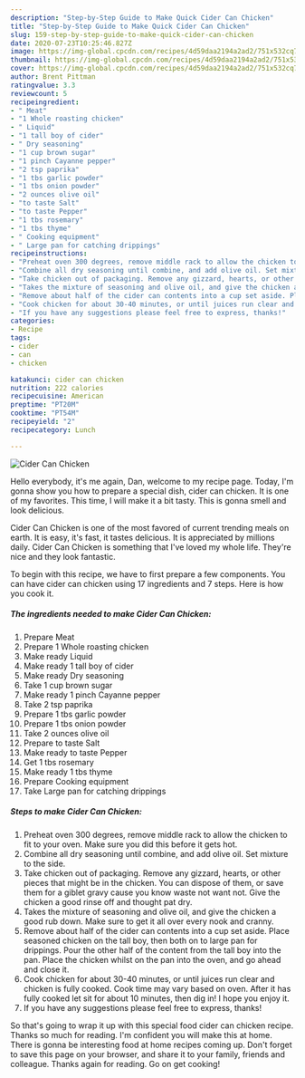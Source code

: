 ```yaml
---
description: "Step-by-Step Guide to Make Quick Cider Can Chicken"
title: "Step-by-Step Guide to Make Quick Cider Can Chicken"
slug: 159-step-by-step-guide-to-make-quick-cider-can-chicken
date: 2020-07-23T10:25:46.827Z
image: https://img-global.cpcdn.com/recipes/4d59daa2194a2ad2/751x532cq70/cider-can-chicken-recipe-main-photo.jpg
thumbnail: https://img-global.cpcdn.com/recipes/4d59daa2194a2ad2/751x532cq70/cider-can-chicken-recipe-main-photo.jpg
cover: https://img-global.cpcdn.com/recipes/4d59daa2194a2ad2/751x532cq70/cider-can-chicken-recipe-main-photo.jpg
author: Brent Pittman
ratingvalue: 3.3
reviewcount: 5
recipeingredient:
- " Meat"
- "1 Whole roasting chicken"
- " Liquid"
- "1 tall boy of cider"
- " Dry seasoning"
- "1 cup brown sugar"
- "1 pinch Cayanne pepper"
- "2 tsp paprika"
- "1 tbs garlic powder"
- "1 tbs onion powder"
- "2 ounces olive oil"
- "to taste Salt"
- "to taste Pepper"
- "1 tbs rosemary"
- "1 tbs thyme"
- " Cooking equipment"
- " Large pan for catching drippings"
recipeinstructions:
- "Preheat oven 300 degrees, remove middle rack to allow the chicken to fit to your oven. Make sure you did this before it gets hot."
- "Combine all dry seasoning until combine, and add olive oil. Set mixture to the side."
- "Take chicken out of packaging. Remove any gizzard, hearts, or other pieces that might be in the chicken. You can dispose of them, or save them for a giblet gravy cause you know waste not want not. Give the chicken a good rinse off and thought pat dry."
- "Takes the mixture of seasoning and olive oil, and give the chicken a good rub down. Make sure to get it all over every nook and cranny."
- "Remove about half of the cider can contents into a cup set aside. Place seasoned chicken on the tall boy, then both on to large pan for drippings. Pour the other half of the content from the tall boy into the pan. Place the chicken whilst on the pan into the oven, and go ahead and close it."
- "Cook chicken for about 30-40 minutes, or until juices run clear and chicken is fully cooked. Cook time may vary based on oven. After it has fully cooked let sit for about 10 minutes, then dig in! I hope you enjoy it."
- "If you have any suggestions please feel free to express, thanks!"
categories:
- Recipe
tags:
- cider
- can
- chicken

katakunci: cider can chicken 
nutrition: 222 calories
recipecuisine: American
preptime: "PT20M"
cooktime: "PT54M"
recipeyield: "2"
recipecategory: Lunch

---
```



![Cider Can Chicken](https://img-global.cpcdn.com/recipes/4d59daa2194a2ad2/751x532cq70/cider-can-chicken-recipe-main-photo.jpg)

Hello everybody, it's me again, Dan, welcome to my recipe page. Today, I'm gonna show you how to prepare a special dish, cider can chicken. It is one of my favorites. This time, I will make it a bit tasty. This is gonna smell and look delicious.

Cider Can Chicken is one of the most favored of current trending meals on earth. It is easy, it's fast, it tastes delicious. It is appreciated by millions daily. Cider Can Chicken is something that I've loved my whole life. They're nice and they look fantastic.




To begin with this recipe, we have to first prepare a few components. You can have cider can chicken using 17 ingredients and 7 steps. Here is how you cook it.

<!--inarticleads1-->

##### The ingredients needed to make Cider Can Chicken:

1. Prepare  Meat
1. Prepare 1 Whole roasting chicken
1. Make ready  Liquid
1. Make ready 1 tall boy of cider
1. Make ready  Dry seasoning
1. Take 1 cup brown sugar
1. Make ready 1 pinch Cayanne pepper
1. Take 2 tsp paprika
1. Prepare 1 tbs garlic powder
1. Prepare 1 tbs onion powder
1. Take 2 ounces olive oil
1. Prepare to taste Salt
1. Make ready to taste Pepper
1. Get 1 tbs rosemary
1. Make ready 1 tbs thyme
1. Prepare  Cooking equipment
1. Take  Large pan for catching drippings




<!--inarticleads2-->

##### Steps to make Cider Can Chicken:

1. Preheat oven 300 degrees, remove middle rack to allow the chicken to fit to your oven. Make sure you did this before it gets hot.
1. Combine all dry seasoning until combine, and add olive oil. Set mixture to the side.
1. Take chicken out of packaging. Remove any gizzard, hearts, or other pieces that might be in the chicken. You can dispose of them, or save them for a giblet gravy cause you know waste not want not. Give the chicken a good rinse off and thought pat dry.
1. Takes the mixture of seasoning and olive oil, and give the chicken a good rub down. Make sure to get it all over every nook and cranny.
1. Remove about half of the cider can contents into a cup set aside. Place seasoned chicken on the tall boy, then both on to large pan for drippings. Pour the other half of the content from the tall boy into the pan. Place the chicken whilst on the pan into the oven, and go ahead and close it.
1. Cook chicken for about 30-40 minutes, or until juices run clear and chicken is fully cooked. Cook time may vary based on oven. After it has fully cooked let sit for about 10 minutes, then dig in! I hope you enjoy it.
1. If you have any suggestions please feel free to express, thanks!




So that's going to wrap it up with this special food cider can chicken recipe. Thanks so much for reading. I'm confident you will make this at home. There is gonna be interesting food at home recipes coming up. Don't forget to save this page on your browser, and share it to your family, friends and colleague. Thanks again for reading. Go on get cooking!
